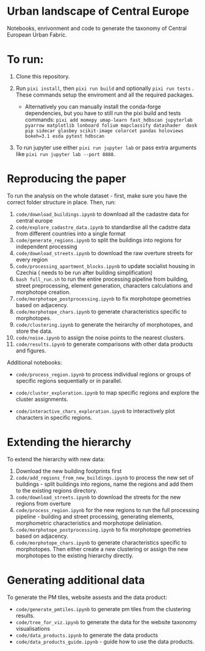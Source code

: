 # Urban landscape of Central Europe

Notebooks, enrivonment and code to generate the taxonomy of Central European Urban Fabric.

# To run:

1. Clone this repository.

2. Run `pixi install`, then `pixi run build` and optionally `pixi run tests` . These commands setup the enviroment and all the required packages.

    - Alternatively you can manually install the conda-forge dependencies, but you have to still run the pixi build and tests commands:
           `pixi add momepy umap-learn fast_hdbscan jupyterlab pyarrow matplotlib lonboard folium mapclassify datashader  dask pip sidecar glasbey scikit-image colorcet pandas holoviews bokeh=3.1 esda pytest hdbscan`

4. To run jupyter use either `pixi run jupyter lab` or pass extra arguments like `pixi run jupyter lab --port 8888`.


# Reproducing the paper

To run the analysis on the whole dataset - first, make sure you have the correct folder structure in place. Then, run:
1. `code/download_buildings.ipynb` to download all the cadastre data for central europe
2. `code/explore_cadastre_data.ipynb` to standardise all the cadstre data from different countries into a single format
3. `code/generate_regions.ipynb` to split the buildings into regions for independent processing
4. `code/download_streets.ipynb` to download the raw overture streets for every region
5. `code/processing_apartment_blocks.ipynb` to update socialist housing in Czechia ( needs to be run after building simplification)
6. `bash full_run.sh` to run the entire processing pipeline from building, street preprocessing, element generation, characters calculations and morphotope creation.
7. `code/morphotope_postprocessing.ipynb` to fix morphotope geometries based on adjacency.
8. `code/morphotope_chars.ipynb` to generate characteristics specific to morphotopes.
9. `code/clustering.ipynb` to generate the heirarchy of morphotopes, and store the data.
10. `code/noise.ipynb` to assign the noise points to the nearest clusters.
11. `code/results.ipynb` to generate comparisons with other data products and figures.

Additional notebooks:

- `code/process_region.ipynb` to process individual regions or groups of specific regions sequentially or in parallel. 

- `code/cluster_exploration.ipynb` to map specific regions and explore the cluster assignments.
- `code/interactive_chars_exploration.ipynb` to interactively plot characters in specific regions.

# Extending the hierarchy
To extend the hierarchy with new data:
1. Download the new building footprints first
2. `code/add_regions_from_new_buildings.ipynb` to process the new set of buildings - split buildings into regions, name the regions and add them to the existing regions directory.
2. `code/download_streets.ipynb` to download the streets for the new regions from overture
3. `code/process_region.ipynb` for the new regions to run the full processing pipeline - building and street processing, generating elements, morphometric characteristics and morphotope deliniation.
4. `code/morphotope_postprocessing.ipynb` to fix morphotope geometries based on adjacency.
5. `code/morphotope_chars.ipynb` to generate characteristics specific to morphotopes.
Then either create a new clustering or assign the new morphotopes to the existing hierarchy directly.

# Generating additional data
To generate the PM tiles, website assests and the data product:

- `code/generate_pmtiles.ipynb` to generate pm tiles from the clustering results.
- `code/tree_for_viz.ipynb` to generate the data for the website taxonomy visualisations
- `code/data_products.ipynb` to generate the data products
- `code/data_products_guide.ipynb` - guide how to use the data products.
